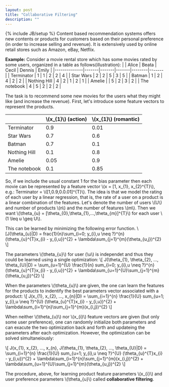 ```yaml
---
layout: post
title: "Collaborative Filtering"
description: ""
---
```

{% include JB/setup %}
Content based recommendation systems offers new contents or products for customers based on their personal preference (in order to increase selling and revenue). It is extensively used by online retail stores such as Amazon, eBay, Netflix.

**Example:** Consider a movie rental store which has some movies rated by some users, organized in a table as follows(illustration):
|              | Alice | Beata | Cecil | Dennis | Emily |
|--------------|-------|-------|-------|--------|-------|
| Terminator   | 1     | 1     | 2     | 2      | 4     |
| Star Wars    | 2     | 2     | 5     | 3      | 5     |
| Batman       | 1     | 2     | 4     | 2      | 2     |
| Nothing Hill | 4     | 2     | 1     | 2      | 1     |
| Amelie       |       | 5     | 2     | 3      | 2     |
| The notebook | 4     | 5     | 2     | 2      | 2     |

The task is to recommend some new movies for the users what they might like (and increase the revenue).
First, let's introduce some feature vectors to represent the products.

|              | \\(x_{1}\\) (action) | \\(x_{1}\\) (romantic) |
|--------------|----------------------|------------------------|
| Terminator   | 0.9                  | 0.01                   |
| Star Wars    | 0.7                  | 0.6                    |
| Batman       | 0.7                  | 0.1                    |
| Nothing Hill | 0.1                  | 0.8                    |
| Amelie       | 0.05                 | 0.9                    |
| The notebook | 0.1                  | 0.85                   |

So, if we include the usual constant 1 for the bias parameter then each movie can be represented by a feature vector \\(x = [1, x_{1}, x_{2}^{T}\\), e.g.: Terminator = \\([1,0.9,0.0.01]^{T}\\).
The idea is that we model the rating of each user by a linear regression, that is, the rate of a user on a product is a linear combination of the features. Let's denote the number of users \\(U\\) and number of products \\(n\\) and the number of features \\(m\\). Then we want \\(\theta_{u} = [\theta_{0},\theta_{1},...,\theta_{m}]^{T}\\) for each user \\(1 \leq u \geq U\\).

This can be learned by minimizing the following error function.
\\[J(\theta_{u}|D) = frac{1}{n}\sum_{i=0; y_{i},u \neq ?}^{n}(\theta_{u}^{T}x_{i} - y_{i,u})^{2} + \lambda\sum_{j=1}^{m}(\theta_{u,j})^{2} \\]

The parameters \\(\theta_{u}\\) for user (\\u\\) is independet and thus they could be learned using a single optimization:
\\[ J(\theta_{1}, \theta_{2}, ..., \theta_{U}|D) = \sum_{u=1}^{U} \frac{1}{n} sum_{i=0; y_{i},u \neq ?}^{n} (\theta_{u}^{T}x_{i} - y_{i,u})^{2} + \lambda\sum_{u=1}^{U}\sum_{j=1}^{m}(\theta_{u,j})^{2}  \\]

When the parameters \\(\theta_{u}\\) are given, the one can learn the features for the products to indentify the best parameters vector associated with a product:
\\[ J(x_{1}, x_{2}, ..., x_{n}|D) = \sum_{i=1}^{n} \frac{1}{U} sum_{u=1; y_{i},u \neq ?}^{U} (\theta_{u}^{T}x_{i} - y_{i,u})^{2} + \lambda\sum_{i=1}^{n}\sum_{j=1}^{m}(x_{i,j})^{2}  \\]

When neither \\(\theta_{u}\\) nor \\(x_{i}\\) feature vectors are given (but only some user preference), one can randomly initialize both parameters and can exacute the two optimization back and forth and updateing the parameters after each optimization. However, the optimization can be solved simultaneiously: 

\\[ J(x_{1}, x_{2}, ..., x_{n}, J(\theta_{1}, \theta_{2}, ..., \theta_{U}|D) = \sum_{i=1}^{n} \frac{1}{U} sum_{u=1; y_{i},u \neq ?}^{U} (\theta_{u}^{T}x_{i} - y_{i,u})^{2} + \lambda\sum_{i=1}^{n}\sum_{j=1}^{m}(x_{i,j})^{2} + \lambda\sum_{u=1}^{U}\sum_{j=1}^{m}(\theta_{u,j})^{2}  \\]

The procedure, above, for learning product feature parameters \\(x_{i}\\) and user preference parameters \\(\theta_{u}\\) called **collaborative filtering**. 